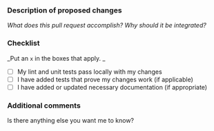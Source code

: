 ### Description of proposed changes
_What does this pull request accomplish? Why should it be integrated?_

### Checklist
_Put an `x` in the boxes that apply. _
- [ ] My lint and unit tests pass locally with my changes
- [ ] I have added tests that prove my changes work (if applicable)
- [ ] I have added or updated necessary documentation (if appropriate)

### Additional comments
Is there anything else you want me to know?
